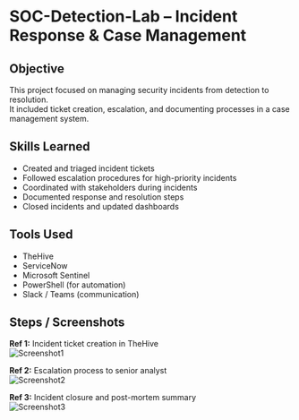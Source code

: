 # SOC-Detection-Lab – Incident Response & Case Management

## Objective
This project focused on managing security incidents from detection to resolution.  
It included ticket creation, escalation, and documenting processes in a case management system.

## Skills Learned
- Created and triaged incident tickets
- Followed escalation procedures for high-priority incidents
- Coordinated with stakeholders during incidents
- Documented response and resolution steps
- Closed incidents and updated dashboards

## Tools Used
- TheHive
- ServiceNow
- Microsoft Sentinel
- PowerShell (for automation)
- Slack / Teams (communication)

## Steps / Screenshots
**Ref 1:** Incident ticket creation in TheHive  
![Screenshot1](imgsrc)

**Ref 2:** Escalation process to senior analyst  
![Screenshot2](imgsrc)

**Ref 3:** Incident closure and post-mortem summary  
![Screenshot3](imgsrc)
